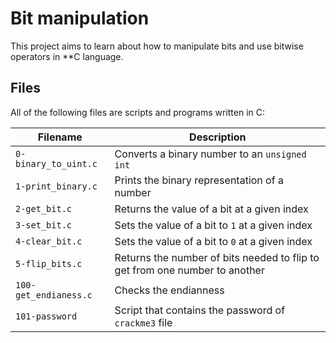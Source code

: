 # Bit manipulation
This project aims to learn about how to manipulate bits and use bitwise operators in **C language.

## Files
All of the following files are scripts and programs written in C:

| Filename              | Description |
| --------              | ----------- |
| `0-binary_to_uint.c`  | Converts a binary number to an `unsigned int` |
| `1-print_binary.c`    | Prints the binary representation of a number |
| `2-get_bit.c`         | Returns the value of a bit at a given index |
| `3-set_bit.c`         | Sets the value of a bit to `1` at a given index |i
| `4-clear_bit.c`       | Sets the value of a bit to `0` at a given index |
| `5-flip_bits.c`       | Returns the number of bits needed to flip to get from one number to another |
| `100-get_endianess.c` | Checks the endianness |
| `101-password`        | Script that contains the password of `crackme3` file |
